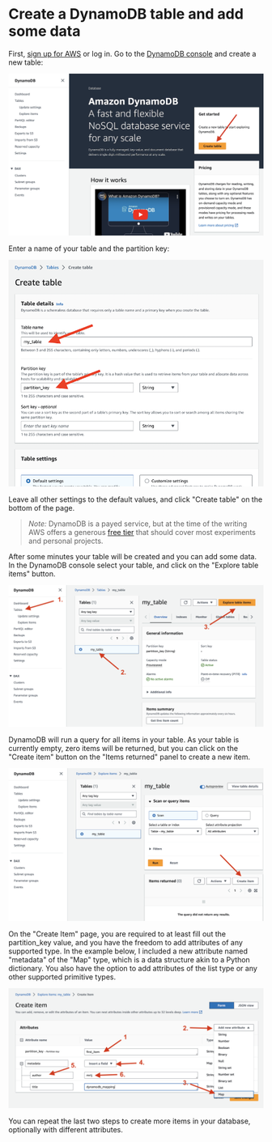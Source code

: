 # Create a DynamoDB table and add some data

First, [sign up for AWS](https://aws.amazon.com/) or log in. Go to the [DynamoDB console](http://console.aws.amazon.com/dynamodb/home) and create a new table:

![Landing page](./dynamodb_landing.png "Landing page")

Enter a name of your table and the partition key:

![Create Table page](./dynamodb_create.png "Create Table page")

Leave all other settings to the default values, and click "Create table" on the bottom of the page.

> *Note:* DynamoDB is a payed service, but at the time of the writing AWS offers a generous [free tier](https://aws.amazon.com/dynamodb/) that should cover most experiments and personal projects.

After some minutes your table will be created and you can add some data. In the DynamoDB console select your table, and click on the "Explore table items" button.

![Explore Items page](./dynamodb_explore.png "Explore Items page")

DynamoDB will run a query for all items in your table. As your table is currently empty, zero items will be returned, but you can click on the "Create item" button on the "Items returned" panel to create a new item.

![Opening the Create Item page](./dynamodb_create_item.png "Opening the Create Item page")

On the "Create Item" page, you are required to at least fill out the partition_key value, and you have the freedom to add attributes of any supported type. In the example below, I included a new attribute named "metadata" of the "Map" type, which is a data structure akin to a Python dictionary. You also have the option to add attributes of the list type or any other supported primitive types.

![Create Item page](./dynamodb_new_item.png "Create Item page")

You can repeat the last two steps to create more items in your database, optionally with different attributes.

